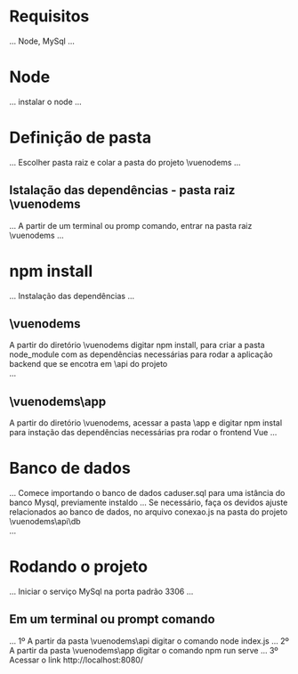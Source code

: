 # Requisitos
...
Node, MySql
...
# Node
...
instalar o node
...
 # Definição de pasta
...
Escolher pasta raiz e colar a pasta do projeto \vuenodems
...
## Istalação das dependências - pasta raiz \vuenodems
...
A partir de um terminal ou promp comando, entrar na pasta raiz \vuenodems
...
# npm install
...
Instalação das dependências
...
## \vuenodems   
A partir do diretório \vuenodems digitar npm install, para criar a pasta node_module com as dependências necessárias para rodar a aplicação backend que se encotra em \api do projeto  
...
## \vuenodems\app
A partir do diretório \vuenodems, acessar a pasta \app e
digitar npm instal para instação das dependências necessárias pra rodar o frontend Vue
...
# Banco de dados
...
Comece importando o banco de dados caduser.sql para uma istância do banco Mysql, previamente instaldo
...
Se necessário, faça os devidos ajuste relacionados ao banco de dados, no arquivo conexao.js na pasta do projeto \vuenodems\api\db\
...
# Rodando o projeto
...
Iniciar o serviço MySql na porta padrão 3306
...
## Em um terminal ou prompt comando
...
1º A partir da pasta \vuenodems\api digitar o comando node index.js
...
2º A partir da pasta \vuenodems\app digitar o comando npm run serve
...
3º Acessar o link http://localhost:8080/
